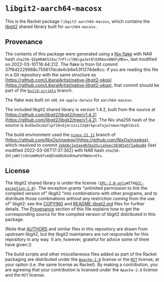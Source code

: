 # `libgit2-aarch64-macosx`

This is the Racket package `libgit2-aarch64-macosx`, which contains the
[libgit2](https://libgit2.org) shared library built for
`aarch64-macosx`.

## Provenance

The contents of this package were generated using a [Nix
flake](https://nixos.org/manual/nix/stable/command-ref/new-cli/nix3-flake.html)
with NAR hash `sha256-QIpHRAK5I4a/7rPlrclR6cgaJet8lOXRbov6NDFyMDs=`,
last modified on 2022-03-10T16:44:21Z. The flake is from Git commit
37f6d2229968c755617dcde4cb6e53f1274de8cc: if you are reading this file
in a Git repository with the same structure as
[https://github.com/LiberalArtist/native-libgit2-pkgs](https://github.com/LiberalArtist/native-libgit2-pkgs),
that commit should be part of the
[`build-scripts`](https://github.com/LiberalArtist/native-libgit2-pkgs/tree/build-scripts)
branch.

The flake was built on `x86_64-apple-darwin` for `aarch64-macosx`.

The included libgit2 shared library is version 1.4.2, built from the
source at
[https://github.com/libgit2/libgit2/tree/v1.4.2](https://github.com/libgit2/libgit2/tree/v1.4.2).
The Nix sha256 hash of the source is
`0xd5w2kzdafipf10sdjmrzzsi12q8rkpcafajwlnmwvrbg6ldvs5`.

The build environment used the
[`nixos-21.11`](https://github.com/NixOs/nixpkgs/tree/nixos-21.11)
branch of
[https://github.com/NixOs/nixpkgs](https://github.com/NixOs/nixpkgs),
which resolved to commit
[`2ebb6c1e5ae402ba35cca5eec58385e5f1adea04`](https://github.com/NixOs/nixpkgs/commit/2ebb6c1e5ae402ba35cca5eec58385e5f1adea04)
\(last modified 2022-03-06T17:37:36Z) with NAR hash
`sha256-ZHljmNlt19nSm0Mz8fx6QEhddKUkU4hhwFmfNmGn+EY=`.

## License

The libgit2 shared library is under the license
`(`[`GPL-2.0-only`](https://spdx.org/licenses/GPL-2.0-only.html)` WITH
`[`GCC-exception-2.0`](https://spdx.org/licenses/GCC-exception-2.0.html)`)`.
The exception grants “unlimited permission to link the compiled version
of” libgit2 “into combinations with other programs, and to distribute
those combinations without any restriction coming from the use of”
libgit2: see the [COPYING](./COPYING) and
[README-libgit2.md](./README-libgit2.md) files for further details. The
[Provenance](#provenance) section of this file explains how to get the
corresponding source for the compiled version of libgit2 distributed in
this package.

\(Note that [AUTHORS](./AUTHORS) and similar files in this repository
are drawn from upstream libgit2, but the libgit2 maintainers are not
responsible for this repository in any way. (I am, however, grateful for
advice some of them have given.))

The build scripts and other miscellaneous files added as part of the
Racket packaging are distributed under the
[`Apache-2.0`](https://spdx.org/licenses/Apache-2.0.html) license or the
[`MIT`](https://spdx.org/licenses/MIT.html) license, at your option
(i.e. the same license as Racket). By making a contribution, you are
agreeing that your contribution is licensed under the `Apache-2.0`
license and the `MIT` license.

